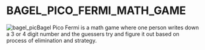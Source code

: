 # BAGEL_PICO_FERMI_MATH_GAME
![bagel_pic](https://www.messforless.net/wp-content/uploads/2016/01/What-is-bagel-pico-fermi-math-game.jpg)Bagel Pico Fermi is a math game where one person writes down a 3 or 4 digit number and the guessers try and figure it out based on process of elimination and strategy. 
